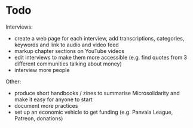 # Todo

Interviews:

* create a web page for each interview, add transcriptions, categories, keywords and link to audio and video feed
* markup chapter sections on YouTube videos
* edit interviews to make them more accessible (e.g. find quotes from 3 different communities talking about money)
* interview more people

Other:

* produce short handbooks / zines to summarise Microsolidarity and make it easy for anyone to start
* document more practices
* set up an economic vehicle to get funding (e.g. Panvala League, Patreon, donations)
